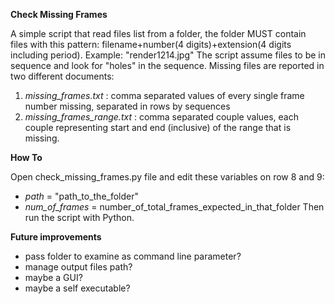 **Check Missing Frames**

A simple script that read files list from a folder, the folder MUST contain files with this pattern:
filename+number(4 digits)+extension(4 digits including period).
Example: "render1214.jpg"
The script assume files to be in sequence and look for "holes" in the sequence.
Missing files are reported in two different documents:
1. _missing_frames.txt_ : comma separated values of every single frame number missing, separated in rows by sequences
2. _missing_frames_range.txt_ : comma separated couple values, each couple representing start and end (inclusive) of the range that is missing.

**How To**

Open check_missing_frames.py file and edit these variables on row 8 and 9:
- _path_ = "path_to_the_folder"
- _num_of_frames_ = number_of_total_frames_expected_in_that_folder
Then run the script with Python.

**Future improvements**

- pass folder to examine as command line parameter?
- manage output files path?
- maybe a GUI?
- maybe a self executable?
